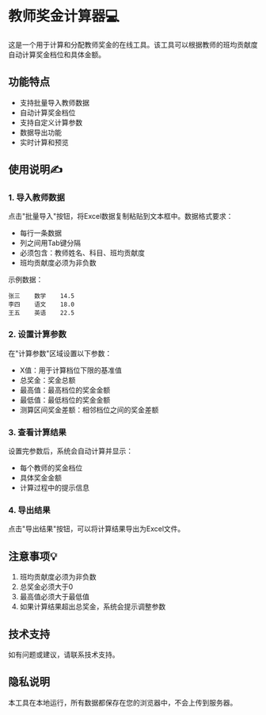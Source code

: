 # 教师奖金计算器💻

这是一个用于计算和分配教师奖金的在线工具。该工具可以根据教师的班均贡献度自动计算奖金档位和具体金额。

## 功能特点

- 支持批量导入教师数据
- 自动计算奖金档位
- 支持自定义计算参数
- 数据导出功能
- 实时计算和预览

## 使用说明✍

### 1. 导入教师数据

点击"批量导入"按钮，将Excel数据复制粘贴到文本框中。数据格式要求：
- 每行一条数据
- 列之间用Tab键分隔
- 必须包含：教师姓名、科目、班均贡献度
- 班均贡献度必须为非负数

示例数据：
```
张三    数学    14.5
李四    语文    18.0
王五    英语    22.5
```

### 2. 设置计算参数

在"计算参数"区域设置以下参数：
- X值：用于计算档位下限的基准值
- 总奖金：奖金总额
- 最高值：最高档位的奖金金额
- 最低值：最低档位的奖金金额
- 测算区间奖金差额：相邻档位之间的奖金差额

### 3. 查看计算结果

设置完参数后，系统会自动计算并显示：
- 每个教师的奖金档位
- 具体奖金金额
- 计算过程中的提示信息

### 4. 导出结果

点击"导出结果"按钮，可以将计算结果导出为Excel文件。

## 注意事项💡

1. 班均贡献度必须为非负数
2. 总奖金必须大于0
3. 最高值必须大于最低值
4. 如果计算结果超出总奖金，系统会提示调整参数

## 技术支持

如有问题或建议，请联系技术支持。

## 隐私说明

本工具在本地运行，所有数据都保存在您的浏览器中，不会上传到服务器。
